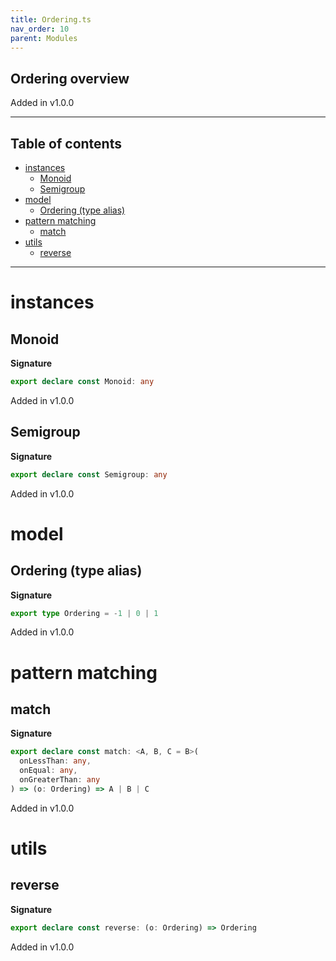 ```yaml
---
title: Ordering.ts
nav_order: 10
parent: Modules
---
```


## Ordering overview

Added in v1.0.0

---

<h2 class="text-delta">Table of contents</h2>

- [instances](#instances)
  - [Monoid](#monoid)
  - [Semigroup](#semigroup)
- [model](#model)
  - [Ordering (type alias)](#ordering-type-alias)
- [pattern matching](#pattern-matching)
  - [match](#match)
- [utils](#utils)
  - [reverse](#reverse)

---

# instances

## Monoid

**Signature**

```ts
export declare const Monoid: any
```

Added in v1.0.0

## Semigroup

**Signature**

```ts
export declare const Semigroup: any
```

Added in v1.0.0

# model

## Ordering (type alias)

**Signature**

```ts
export type Ordering = -1 | 0 | 1
```

Added in v1.0.0

# pattern matching

## match

**Signature**

```ts
export declare const match: <A, B, C = B>(
  onLessThan: any,
  onEqual: any,
  onGreaterThan: any
) => (o: Ordering) => A | B | C
```

Added in v1.0.0

# utils

## reverse

**Signature**

```ts
export declare const reverse: (o: Ordering) => Ordering
```

Added in v1.0.0
